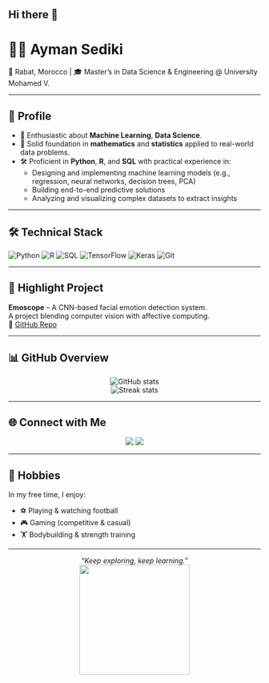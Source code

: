 ## Hi there 👋

# 👨‍💻 Ayman Sediki

📍 Rabat, Morocco | 🎓 Master’s in Data Science & Engineering @ University Mohamed V.

---

## 👤 Profile

- 🌱 Enthusiastic about **Machine Learning**, **Data Science**. 
- 🧠 Solid foundation in **mathematics** and **statistics** applied to real-world data problems.  
- 🛠️ Proficient in **Python**, **R**, and **SQL** with practical experience in:  
  - Designing and implementing machine learning models (e.g., regression, neural networks, decision trees, PCA)  
  - Building end-to-end predictive solutions  
  - Analyzing and visualizing complex datasets to extract insights  

---

## 🛠️ Technical Stack

![Python](https://img.shields.io/badge/Python-3776AB?style=for-the-badge&logo=python&logoColor=white)
![R](https://img.shields.io/badge/R-276DC3?style=for-the-badge&logo=r&logoColor=white)
![SQL](https://img.shields.io/badge/SQL-4479A1?style=for-the-badge&logo=postgresql&logoColor=white)
![TensorFlow](https://img.shields.io/badge/TensorFlow-FF6F00?style=for-the-badge&logo=tensorflow&logoColor=white)
![Keras](https://img.shields.io/badge/Keras-D00000?style=for-the-badge&logo=keras&logoColor=white)
![Git](https://img.shields.io/badge/Git-F05032?style=for-the-badge&logo=git&logoColor=white) 

---

## 📌 Highlight Project

**Emoscope** – A CNN-based facial emotion detection system.  
A project blending computer vision with affective computing.  
🔗 [GitHub Repo](https://github.com/AymanSediki/Emo-Scope)

---

## 📊 GitHub Overview

<p align="center">
  <img src="https://github-readme-stats.vercel.app/api?username=AymanSediki&show_icons=true&theme=gruvbox" alt="GitHub stats" />
  <br />
  <img src="https://github-readme-streak-stats.herokuapp.com?user=AymanSediki&theme=gruvbox&hide_border=true" alt="Streak stats" />
</p>

---

## 🌐 Connect with Me

<p align="center">
  <a href="mailto:sediki.aymann@gmail.com"><img src="https://img.shields.io/badge/Gmail-D14836?style=for-the-badge&logo=gmail&logoColor=white"/></a>
  <a href="https://www.linkedin.com/in/ayman-sediki/"><img src="https://img.shields.io/badge/LinkedIn-0A66C2?style=for-the-badge&logo=linkedin&logoColor=white"/></a>
</p>

---

## 🎯 Hobbies

In my free time, I enjoy:
- ⚽ Playing & watching football  
- 🎮 Gaming (competitive & casual)  
- 🏋️ Bodybuilding & strength training  

---

<p align="center">
  <em>“Keep exploring, keep learning.”</em><br/>
  <img src="https://media.giphy.com/media/xT9IgzoKnwFNmISR8I/giphy.gif" width="220" />
</p>

